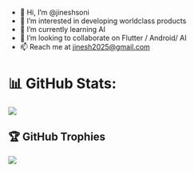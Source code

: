 - 👋 Hi, I’m @jineshsoni
- 👀 I’m interested in developing worldclass products
- 🌱 I’m currently learning AI
- 💞️ I’m looking to collaborate on Flutter / Android/ AI
- 📫 Reach me at jinesh2025@gmail.com



# 📊 GitHub Stats:
<!--![](https://github-readme-stats.vercel.app/api?username=jineshsoni&theme=onedark&hide_border=false&include_all_commits=true&count_private=true)<br/>
![](https://github-readme-streak-stats.herokuapp.com/?user=jineshsoni&theme=onedark&hide_border=false)<br/>-->
![](https://github-readme-stats.vercel.app/api/top-langs/?username=jineshsoni&theme=onedark&hide_border=false&include_all_commits=true&count_private=true&layout=compact)

## 🏆 GitHub Trophies
![](https://github-profile-trophy.vercel.app/?username=jineshsoni&theme=radical&no-frame=false&no-bg=true&margin-w=4)

<!---
jineshsoni/jineshsoni is a ✨ special ✨ repository because its `README.md` (this file) appears on your GitHub profile.
You can click the Preview link to take a look at your changes.
--->
